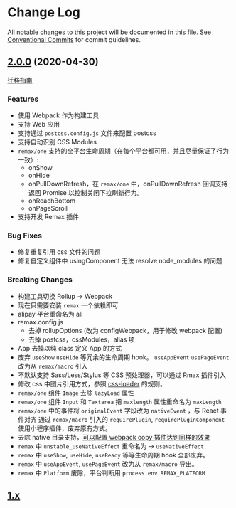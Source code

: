 # Change Log

All notable changes to this project will be documented in this file.
See [Conventional Commits](https://conventionalcommits.org) for commit guidelines.

## [2.0.0](https://github.com/remaxjs/remax/milestone/4?closed=1) (2020-04-30)

[迁移指南](https://remaxjs.org/guide/v2-migration)

### Features

- 使用 Webpack 作为构建工具
- 支持 Web 应用
- 支持通过 `postcss.config.js` 文件来配置 postcss
- 支持自动识别 CSS Modules
- `remax/one` 支持的全平台生命周期（在每个平台都可用，并且尽量保证了行为一致）:
  - onShow
  - onHide
  - onPullDownRefresh，在 `remax/one` 中，onPullDownRefresh 回调支持返回 Promise 以控制关闭下拉刷新行为。
  - onReachBottom
  - onPageScroll
- 支持开发 Remax 插件

### Bug Fixes

- 修复重复引用 css 文件的问题
- 修复自定义组件中 usingComponent 无法 resolve node_modules 的问题

### Breaking Changes

- 构建工具切换 Rollup -> Webpack
- 现在只需要安装 `remax` 一个依赖即可
- alipay 平台重命名为 ali
- remax.config.js
  - 去掉 rollupOptions (改为 configWebpack，用于修改 webpack 配置)
  - 去掉 postcss，cssModules，alias 项
- App 去掉以纯 class 定义 App 的方式
- 废弃 `useShow` `useHide` 等冗余的生命周期 hook。 `useAppEvent` `usePageEvent` 改为从 `remax/macro` 引入
- 不默认支持 Sass/Less/Stylus 等 CSS 预处理器，可以通过 Rmax 插件引入
- 修改 css 中图片引用方式，参照 [css-loader](https://github.com/webpack-contrib/css-loader#url) 的规则。
- `remax/one` 组件 `Image` 去除 `lazyLoad` 属性
- `remax/one` 组件 `Input` 和 `Textarea` 把 `maxlength` 属性重命名为 `maxLength`
- `remax/one` 中的事件将 `originalEvent` 字段改为 `nativeEvent` ，与 React 事件对齐
  通过 `remax/macro` 引入的 `requirePlugin`, `requirePluginComponent` 使用小程序插件，废弃原有方式。
- 去除 native 目录支持，[可以配置 webpack copy 插件达到同样的效果](https://remaxjs.org/guide/advanced/hybrid#%E5%8E%9F%E7%94%9F%E6%B7%B7%E5%90%88%E5%BC%80%E5%8F%91)
- `remax` 中 `unstable_useNativeEffect` 重命名为 -> `useNativeEffect`
- `remax` 中 `useShow`, `useHide`, `useReady` 等等生命周期 hook 全部废弃。
- `remax` 中 `useAppEvent`, `usePageEvent` 改为从 `remax/macro` 导出。
- `remax` 中 `Platform` 废除，平台判断用 `process.env.REMAX_PLATFORM`

## [1.x](https://github.com/remaxjs/remax/blob/v1/CHANGELOG.md)
